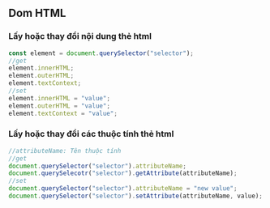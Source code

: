 ## Dom HTML

### Lấy hoặc thay đổi nội dung thẻ html

```javascript
const element = document.querySelector("selector");
//get
element.innerHTML;
element.outerHTML;
element.textContext;
//set
element.innerHTML = "value";
element.outerHTML = "value";
element.textContext = "value";
```

### Lấy hoặc thay đổi các thuộc tính thẻ html

```javascript
//attributeName: Tên thuộc tính
//get
document.querySelector("selector").attributeName;
document.querySelecotr("selector").getAttribute(attributeName);
//set
document.querySelector("selector").attributeName = "new value";
document.querySelector("selector").setAttribute(attributeName, value);
```
